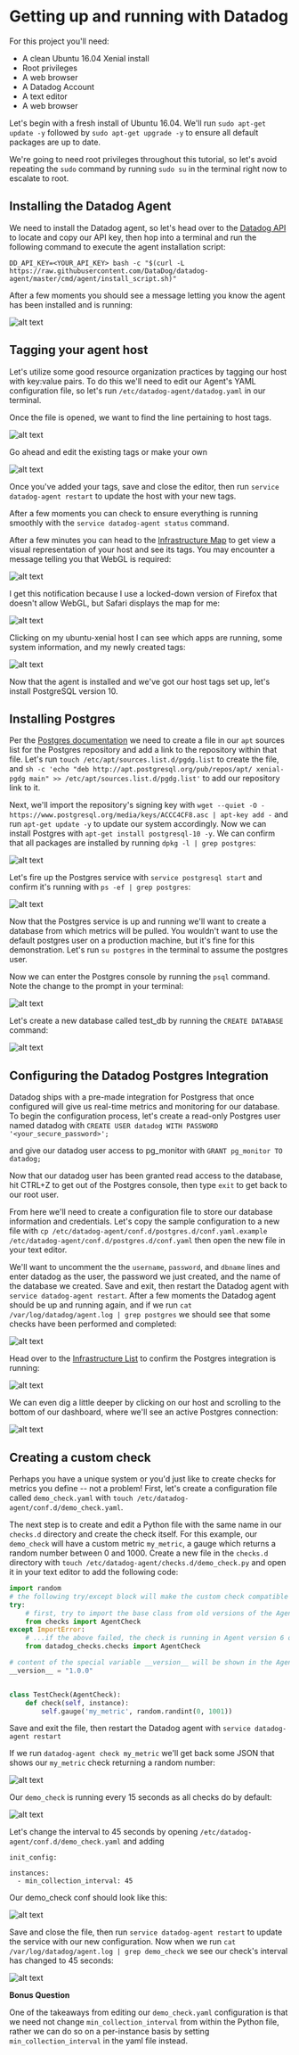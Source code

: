 # Getting up and running with Datadog

For this project you'll need:

- A clean Ubuntu 16.04 Xenial install
- Root privileges
- A web browser
- A Datadog Account
- A text editor 
- A web browser


Let's begin with a fresh install of Ubuntu 16.04. We'll run `sudo apt-get update -y` followed by `sudo apt-get upgrade -y` to ensure all default packages are up to date.

We're going to need root privileges throughout this tutorial, so let's avoid repeating the `sudo` command by running `sudo su` in the terminal right now to escalate to root.

## Installing the Datadog Agent

We need to install the Datadog agent, so let's head over to the [Datadog API](https://app.datadoghq.com/account/settings#api) to locate and copy our API key, then hop into a terminal and run the following command to execute the agent installation script:

`DD_API_KEY=<YOUR_API_KEY> bash -c "$(curl -L https://raw.githubusercontent.com/DataDog/datadog-agent/master/cmd/agent/install_script.sh)"`

After a few moments you should see a message letting you know the agent has been installed and is running:

![alt text](dd_images/dd_01.png)

## Tagging your agent host

Let's utilize some good resource organization practices by tagging our host with key:value pairs. To do this we'll need to edit our Agent's YAML configuration file, so let's run `/etc/datadog-agent/datadog.yaml` in our terminal.

Once the file is opened, we want to find the line pertaining to host tags.

![alt text](dd_images/dd_02.png)

Go ahead and edit the existing tags or make your own

![alt text](dd_images/dd_03.png)

Once you've added your tags, save and close the editor, then run `service datadog-agent restart` to update the host with your new tags.

After a few moments you can check to ensure everything is running smoothly with the `service datadog-agent status` command. 

After a few minutes you can head to the [Infrastructure Map](https://app.datadoghq.com/infrastructure/map) to get view a visual representation of your host and see its tags. You may encounter a message telling you that WebGL is required:

![alt text](dd_images/dd_04.png)

I get this notification because I use a locked-down version of Firefox that doesn't allow WebGL, but Safari displays the map for me:

![alt text](dd_images/dd_05.png)

Clicking on my ubuntu-xenial host I can see which apps are running, some system information, and my newly created tags:

![alt text](dd_images/dd_06.png)

Now that the agent is installed and we've got our host tags set up, let's install PostgreSQL version 10.

## Installing Postgres

Per the [Postgres documentation](https://www.postgresql.org/download/linux/ubuntu/) we need to create a file in our `apt` sources list for the Postgres repository and add a link to the repository within that file. Let's run `touch /etc/apt/sources.list.d/pgdg.list` to create the file, and `sh -c 'echo "deb http://apt.postgresql.org/pub/repos/apt/ xenial-pgdg main" >> /etc/apt/sources.list.d/pgdg.list'` to add our repository link to it.

Next, we'll import the repository's signing key with  `wget --quiet -O - https://www.postgresql.org/media/keys/ACCC4CF8.asc | apt-key add -` and run `apt-get update -y` to update our system accordingly. Now we can install Postgres with `apt-get install postgresql-10 -y`. We can confirm that all packages are installed by running `dpkg -l | grep postgres`:

![alt text](dd_images/dd_07.png)

Let's fire up the Postgres service with `service postgresql start` and confirm it's running with `ps -ef | grep postgres`:

![alt text](dd_images/dd_08.png)

Now that the Postgres service is up and running we'll want to create a database from which metrics will be pulled. You wouldn't want to use the default postgres user on a production machine, but it's fine for this demonstration. Let's run `su postgres` in the terminal to assume the postgres user. 

Now we can enter the Postgres console by running the `psql` command. Note the change to the prompt in your terminal:

![alt text](dd_images/dd_09.png)

Let's create a new database called test_db by running the `CREATE DATABASE` command:

![alt text](dd_images/dd_10.png)

## Configuring the Datadog Postgres Integration

Datadog ships with a pre-made integration for Postgress that once configured will give us real-time metrics and monitoring for our database. To begin the configuration process, let's create a read-only Postgres user named datadog with `CREATE USER datadog WITH PASSWORD '<your_secure_password>';`

and give our datadog user access to pg_monitor with `GRANT pg_monitor TO datadog;`

Now that our datadog user has been granted read access to the database, hit CTRL+Z to get out of the Postgres console, then type `exit` to get back to our root user.

From here we'll need to create a configuration file to store our database information and credentials. Let's copy the sample configuration to a new file with `cp /etc/datadog-agent/conf.d/postgres.d/conf.yaml.example /etc/datadog-agent/conf.d/postgres.d/conf.yaml` then open the new file in your text editor.

We'll want to uncomment the the `username`, `password`, and `dbname` lines and enter datadog as the user, the password we just created, and the name of the database we created. Save and exit, then restart the Datadog agent with `service datadog-agent restart`. After a few moments the Datadog agent should be up and running again, and if we run `cat /var/log/datadog/agent.log | grep postgres` we should see that some checks have been performed and completed:

![alt text](dd_images/dd_11.png)

Head over to the [Infrastructure List](https://app.datadoghq.com/infrastructure) to confirm the Postgres integration is running:

![alt text](dd_images/dd_12.png)

We can even dig a little deeper by clicking on our host and scrolling to the bottom of our dashboard, where we'll see an active Postgres connection:

![alt text](dd_images/dd_13.png)

## Creating a custom check

Perhaps you have a unique system or you'd just like to create checks for metrics you define -- not a problem! First, let's create a configuration file called `demo_check.yaml` with 
`touch /etc/datadog-agent/conf.d/demo_check.yaml`.

The next step is to create and edit a Python file with the same name in our `checks.d` directory and create the check itself. For this example, our `demo_check` will have a custom metric `my_metric`, a gauge which returns a random number between 0 and 1000. Create a new file in the `checks.d` directory with `touch /etc/datadog-agent/checks.d/demo_check.py` and open it in your text editor to add the following code:

```python
import random
# the following try/except block will make the custom check compatible with any Agent version
try:
    # first, try to import the base class from old versions of the Agent...
    from checks import AgentCheck
except ImportError:
    # ...if the above failed, the check is running in Agent version 6 or later
    from datadog_checks.checks import AgentCheck

# content of the special variable __version__ will be shown in the Agent status page
__version__ = "1.0.0"


class TestCheck(AgentCheck):
    def check(self, instance):
        self.gauge('my_metric', random.randint(0, 1001))
```




Save and exit the file, then restart the Datadog agent with `service datadog-agent restart`

If we run `datadog-agent check my_metric` we'll get back some JSON that shows our `my_metric` check returning a random number:

![alt text](dd_images/dd_15.png)

Our `demo_check` is running every 15 seconds as all checks do by default:

![alt text](dd_images/dd_16.png)

Let's change the interval to 45 seconds by opening `/etc/datadog-agent/conf.d/demo_check.yaml` and adding

```
init_config:

instances:
  - min_collection_interval: 45
```

Our demo_check conf should look like this:

![alt text](dd_images/dd_17.png)

Save and close the file, then run `service datadog-agent restart` to update the service with our new configuration. Now when we run `cat /var/log/datadog/agent.log | grep demo_check` we see our check's interval has changed to 45 seconds:

![alt text](dd_images/dd_18.png)

__Bonus Question__

One of the takeaways from editing our `demo_check.yaml` configuration is that we need not change `min_collection_interval` from within the Python file, rather we can do so on a per-instance basis by setting `min_collection_interval` in the yaml file instead.




